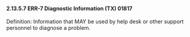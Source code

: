 #### 2.13.5.7 ERR-7 Diagnostic Information (TX) 01817

Definition: Information that MAY be used by help desk or other support personnel to diagnose a problem.
